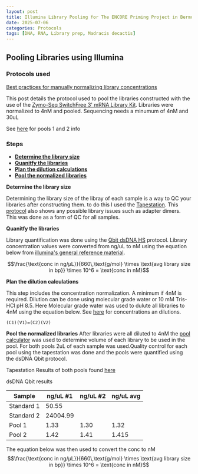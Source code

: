 ```yaml
---
layout: post
title: Illumina Library Pooling for The ENCORE Priming Project in Bermuda
date: 2025-07-06
categories: Protocols
tags: [DNA, RNA, Library prep, Madracis decactis]
---
```


## Pooling Libraries using Illumina 

### Protocols used 

[Best practices for manually normalizing library concentrations](https://knowledge.illumina.com/library-preparation/general/library-preparation-general-reference_material-list/000001252)

This post details the protocol used to pool the libraries constructed with the use of  the [Zymo-Seq SwitchFree 3' mRNA Library Kit](https://github.com/flofields/Florence_Putnam_Lab_Notebook/blob/5e1bd6a1daa8db6ce40285a804eace80a1039421/protocols/Zymo_seq_switchfree_3_mrna_library_kit.pdf). 
Libraries were normalized to 4nM and pooled. 
Sequencing needs a minumum of 4nM and 30uL 

See [here]() for pools 1 and 2 info


### Steps 

  
- [**Determine the library size**](#DTLS)    
- [**Quanitfy the libraries**](#QTL)  
- [**Plan the dilution calculations**](#PTDC)
- [**Pool the normalized libraries**](#PTNL)  

<a name="DTLS"></a> **Determine the library size**

Determining the library size of the libray of each sample is a way to QC your libraries after constructing them. to do this I used the [Tapestation](https://www.agilent.com/en/product/automated-electrophoresis/tapestation-systems/tapestation-instruments/4200-tapestation-system-228263). This [protocol](https://github.com/flofields/Florence_Putnam_Lab_Notebook/blob/6e9046967846d31b2658908bf7ece3a7d2a67ed0/_posts/2025-06-09-DNA-Tapestation.md)
also shows any possible library issues such as adapter dimers. This was done as a form of QC for all samples. 

<a name="QTL"></a> **Quanitfy the libraries**

Library quantification was done using the [Qbit dsDNA HS](https://github.com/flofields/Florence_Putnam_Lab_Notebook/blob/b7725656ec24e76646ef842d6fc135e1e046528c/_posts/2025-06-29-dsDNA-and-RNA-Qubit-Quantification-Protocol.md) protocol. Library concentration values were converted from ng/uL to nM using the equation below from [illumina's general reference material](https://knowledge.illumina.com/library-preparation/dna-library-prep/library-preparation-dna-library-prep-reference_material-list/000001240).

$$\frac{\text{conc in ng/µL}}{660\,\text{g/mol} \times \text{avg library size in bp}} \times 10^6 = \text{conc in nM}$$

<a name="PTDC"></a> **Plan the dilution calculations**

This step includes the concentration normalization. A minimum if 4nM is required. Dilution can be done using molecular grade water or 10 mM Tris-HCl pH 8.5. Here Molecular grade water was used to dulute all libraries to 4nM using the equation below. See [here]() for concentrations an dilutions.

	(C1)(V1)=(C2)(V2)

<a name="PTNL"></a> **Pool the normalized libraries**
After libraries were all diluted to 4nM the [pool calculator](https://support.illumina.com/help/pooling-calculator/pooling-calculator.htm) was used to determine volume of each library to be used in the pool. For both pools 2uL of each sample was used.Quality control for each pool using the tapestation was done and the pools were quantified using the dsDNA Qbit protocol.

Tapestation Results of both pools found [here](https://github.com/flofields/Coral_Priming_Experiments_Summer_2024/blob/81a2198dbfb46d68bab6794135d67055ed8f6a33/images/D5000_ScreenTape/2025_07_15/pools/2025-07-15-Pools.pdf)

dsDNA Qbit results

|Sample|ng/uL #1|ng/uL #2|ng/uL avg|
|---|--|--|--|
|Standard 1|50.55| | |
|Standard 2|24004.99| |
|Pool 1|1.33|1.30|1.32|
|Pool 2| 1.42|1.41|1.415|

The equation below was then used to convert the conc to nM
$$\frac{\text{conc in ng/µL}}{660\,\text{g/mol} \times \text{avg library size in bp}} \times 10^6 = \text{conc in nM}$$


